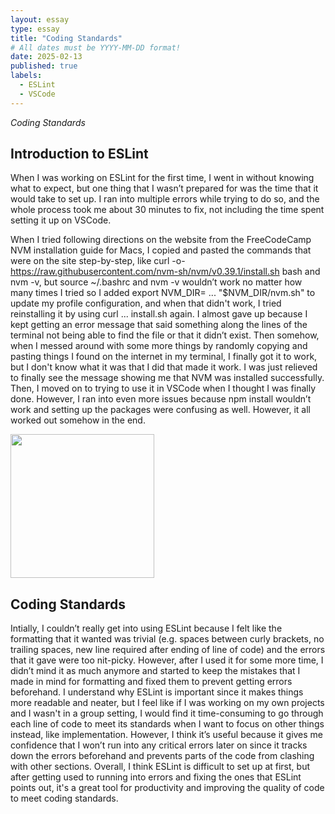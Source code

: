 ```yaml
---
layout: essay
type: essay
title: "Coding Standards"
# All dates must be YYYY-MM-DD format!
date: 2025-02-13
published: true
labels:
  - ESLint
  - VSCode
---
```




*Coding Standards*


## Introduction to ESLint
When I was working on ESLint for the first time, I went in without knowing what to expect, but one thing that I wasn’t prepared for was the time that it would take to set up. I ran into multiple errors while trying to do so, and the whole process took me about 30 minutes to fix, not including the time spent setting it up on VSCode.

When I tried following directions on the website from the FreeCodeCamp NVM installation guide for Macs, I copied and pasted the commands that were on the site step-by-step, like curl -o- https://raw.githubusercontent.com/nvm-sh/nvm/v0.39.1/install.sh bash and nvm -v, but source ~/.bashrc and nvm -v wouldn’t work no matter how many times I tried so I added export NVM_DIR= ... "$NVM_DIR/nvm.sh" to update my profile configuration, and when that didn't work, I tried reinstalling it by using curl ... install.sh again. I almost gave up because I kept getting an error message that said something along the lines of the terminal not being able to find the file or that it didn’t exist. Then somehow, when I messed around with some more things by randomly copying and pasting things I found on the internet in my terminal, I finally got it to work, but I don't know what it was that I did that made it work. I was just relieved to finally see the message showing me that NVM was installed successfully. Then, I moved on to trying to use it in VSCode when I thought I was finally done. However, I ran into even more issues because npm install wouldn’t work and setting up the packages were confusing as well. However, it all worked out somehow in the end.

<img width="230px" class="rounded float-start pe-4" src="../img/difficulty/allec-gomes-TWtnNL2MQCw-unsplash.jpg">

## Coding Standards
Intially, I couldn’t really get into using ESLint because I felt like the formatting that it wanted was trivial (e.g. spaces between curly brackets, no trailing spaces, new line required after ending of line of code) and the errors that it gave were too nit-picky. However, after I used it for some more time, I didn’t mind it as much anymore and started to keep the mistakes that I made in mind for formatting and fixed them to prevent getting errors beforehand. I understand why ESLint is important since it makes things more readable and neater, but I feel like if I was working on my own projects and I wasn't in a group setting, I would find it time-consuming to go through each line of code to meet its standards when I want to focus on other things instead, like implementation. However, I think it’s useful because it gives me confidence that I won’t run into any critical errors later on since it tracks down the errors beforehand and prevents parts of the code from clashing with other sections. Overall, I think ESLint is difficult to set up at first, but after getting used to running into errors and fixing the ones that ESLint points out, it's a great tool for productivity and improving the quality of code to meet coding standards.

